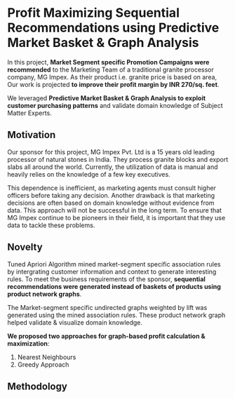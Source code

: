 # Profit Maximizing Sequential Recommendations using Predictive Market Basket & Graph Analysis

In this project, **Market Segment specific Promotion Campaigns were recommended** to the Marketing Team of a traditional granite processor company, MG Impex. As their product i.e. granite price is based on area, Our work is projected **to improve their profit margin by INR 270/sq. feet**. 

We leveraged **Predictive Market Basket & Graph Analysis to exploit customer purchasing patterns** and validate domain knowledge of Subject Matter Experts.

## Motivation
Our sponsor for this project, MG Impex Pvt. Ltd is a 15 years old leading processor of natural stones in India. They process granite blocks and export slabs all around the world. Currently, the utilization of data is manual and heavily relies on the knowledge of a few key executives.

This dependence is inefficient, as marketing agents must consult higher officers before taking any decision. Another drawback is that marketing decisions are often based on domain knowledge without evidence from data. This approach will not be successful in the long term. To ensure that MG Impex continue to be pioneers in their field, it is important that they use data to tackle these problems.

## Novelty

Tuned Apriori Algorithm mined market-segment specific association rules by intergrating customer information and context to generate interesting rules. To meet the business requirements of the sponsor, **sequential recommendations were generated instead of baskets of products using product network graphs**. 

The Market-segment specific undirected graphs weighted by lift was generated using the mined association rules. These product network graph helped validate & visualize domain knowledge. 

**We proposed two approaches for graph-based profit calculation & maximization**:
1. Nearest Neighbours
2. Greedy Approach

## Methodology 








